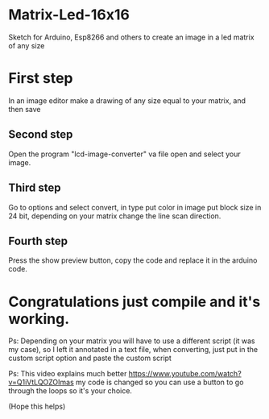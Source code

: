 # Matrix-Led-16x16
Sketch for Arduino, Esp8266 and others to create an image in a led matrix of any size

<h1>First step</h1>

In an image editor make a drawing of any size equal to your matrix, and then save

<h2>Second step</h2>

Open the program "lcd-image-converter" va file open and select your image.

<h2>Third step</h2>

Go to options and select convert, in type put color in image put block size in 24 bit, depending on your matrix change the line scan direction.

<h2>Fourth step</h2>

Press the show preview button, copy the code and replace it in the arduino code.

<h1>Congratulations just compile and it's working.</h1>

</a>

</a>

Ps: Depending on your matrix you will have to use a different script (it was my case), so I left it annotated in a text file, when converting, just put in the custom script option and paste the custom script

Ps: This video explains much better https://www.youtube.com/watch?v=Q1iVtLQOZOImas my code is changed so you can use a button to go through the loops so it's your choice.

(Hope this helps)
